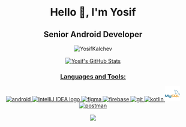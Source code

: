 <h1 align="center"> Hello 👋, I'm Yosif </h1>
<h2 align="center"> Senior Android Developer </h3>
<p align="center"> <img src="https://komarev.com/ghpvc/?username=YosifKalchev&label=Profile%20views&color=0e75b6&style=flat" alt="YosifKalchev" /> </p>

<p align="center">
  <a href="https://github.com/YosifKalchev">
    <img align="center" src="https://github-readme-stats.vercel.app/api?username=YosifKalchev&show_icons=true&line_height=27&count_private=true&title_color=ffffff&text_color=c9cacc&icon_color=2bbc8a&bg_color=1d1f21" alt="Yosif's GitHub Stats" />
</p>




<h3 align="center">Languages and Tools:</h3>
<p align="center"> 
 <a href="https://developer.android.com" target="_blank"> <img src="https://www.vectorlogo.zone/logos/android/android-icon.svg" alt="android" width="40" height="40"/> </a>
 <a href="https://www.jetbrains.com/idea/" target="_blank"><img src="https://resources.jetbrains.com/storage/products/intellij-idea/img/meta/intellij-idea_logo_300x300.png" alt="IntelliJ IDEA logo" width="40" height="40"/> </a> 
 <a href="https://www.figma.com/" target="_blank"><img src="https://www.vectorlogo.zone/logos/figma/figma-icon.svg" alt="figma" width="40" height="40"/> </a> 
 <a href="https://firebase.google.com/" target="_blank"> <img src="https://www.vectorlogo.zone/logos/firebase/firebase-icon.svg" alt="firebase" width="40" height="40"/> </a> 
 <a href="https://git-scm.com/" target="_blank"> <img src="https://www.vectorlogo.zone/logos/git-scm/git-scm-icon.svg" alt="git" width="40" height="40"/> </a> 
 <a href="https://kotlinlang.org" target="_blank"> <img src="https://www.vectorlogo.zone/logos/kotlinlang/kotlinlang-icon.svg" alt="kotlin" width="40" height="40"/> </a> 
 <a href="https://www.mysql.com/" target="_blank"> <img src="https://raw.githubusercontent.com/devicons/devicon/master/icons/mysql/mysql-original-wordmark.svg" alt="mysql" width="40" height="40"/> </a> 
 <a href="https://postman.com" target="_blank"> <img src="https://www.vectorlogo.zone/logos/getpostman/getpostman-icon.svg" alt="postman" width="40" height="40"/> </a>




<p align="center">
  <a href="https://github.com/YosifKalchev">
    <img align="center" src="https://github-readme-stats.vercel.app/api/top-langs/?username=YosifKalchev&show=javascript,tex&title_color=ffffff&text_color=c9cacc&icon_color=2bbc8a&bg_color=1d1f21&langs_count=10" />
  </a>
</p>

